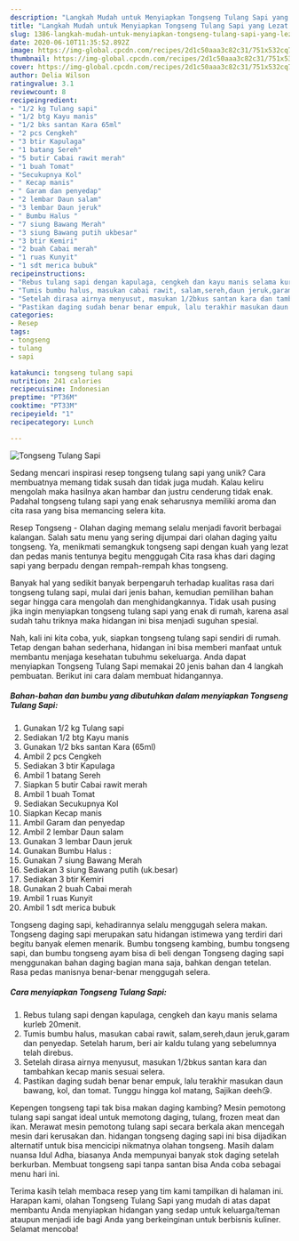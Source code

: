 ```yaml
---
description: "Langkah Mudah untuk Menyiapkan Tongseng Tulang Sapi yang Lezat Sekali"
title: "Langkah Mudah untuk Menyiapkan Tongseng Tulang Sapi yang Lezat Sekali"
slug: 1386-langkah-mudah-untuk-menyiapkan-tongseng-tulang-sapi-yang-lezat-sekali
date: 2020-06-10T11:35:52.892Z
image: https://img-global.cpcdn.com/recipes/2d1c50aaa3c82c31/751x532cq70/tongseng-tulang-sapi-foto-resep-utama.jpg
thumbnail: https://img-global.cpcdn.com/recipes/2d1c50aaa3c82c31/751x532cq70/tongseng-tulang-sapi-foto-resep-utama.jpg
cover: https://img-global.cpcdn.com/recipes/2d1c50aaa3c82c31/751x532cq70/tongseng-tulang-sapi-foto-resep-utama.jpg
author: Delia Wilson
ratingvalue: 3.1
reviewcount: 8
recipeingredient:
- "1/2 kg Tulang sapi"
- "1/2 btg Kayu manis"
- "1/2 bks santan Kara 65ml"
- "2 pcs Cengkeh"
- "3 btir Kapulaga"
- "1 batang Sereh"
- "5 butir Cabai rawit merah"
- "1 buah Tomat"
- "Secukupnya Kol"
- " Kecap manis"
- " Garam dan penyedap"
- "2 lembar Daun salam"
- "3 lembar Daun jeruk"
- " Bumbu Halus "
- "7 siung Bawang Merah"
- "3 siung Bawang putih ukbesar"
- "3 btir Kemiri"
- "2 buah Cabai merah"
- "1 ruas Kunyit"
- "1 sdt merica bubuk"
recipeinstructions:
- "Rebus tulang sapi dengan kapulaga, cengkeh dan kayu manis selama kurleb 20menit."
- "Tumis bumbu halus, masukan cabai rawit, salam,sereh,daun jeruk,garam dan penyedap. Setelah harum, beri air kaldu tulang yang sebelumnya telah direbus."
- "Setelah dirasa airnya menyusut, masukan 1/2bkus santan kara dan tambahkan kecap manis sesuai selera."
- "Pastikan daging sudah benar benar empuk, lalu terakhir masukan daun bawang, kol, dan tomat. Tunggu hingga kol matang, Sajikan deeh😘."
categories:
- Resep
tags:
- tongseng
- tulang
- sapi

katakunci: tongseng tulang sapi 
nutrition: 241 calories
recipecuisine: Indonesian
preptime: "PT36M"
cooktime: "PT33M"
recipeyield: "1"
recipecategory: Lunch

---
```



![Tongseng Tulang Sapi](https://img-global.cpcdn.com/recipes/2d1c50aaa3c82c31/751x532cq70/tongseng-tulang-sapi-foto-resep-utama.jpg)

Sedang mencari inspirasi resep tongseng tulang sapi yang unik? Cara membuatnya memang tidak susah dan tidak juga mudah. Kalau keliru mengolah maka hasilnya akan hambar dan justru cenderung tidak enak. Padahal tongseng tulang sapi yang enak seharusnya memiliki aroma dan cita rasa yang bisa memancing selera kita.

Resep Tongseng - Olahan daging memang selalu menjadi favorit berbagai kalangan. Salah satu menu yang sering dijumpai dari olahan daging yaitu tongseng. Ya, menikmati semangkuk tongseng sapi dengan kuah yang lezat dan pedas manis tentunya begitu menggugah Cita rasa khas dari daging sapi yang berpadu dengan rempah-rempah khas tongseng.

Banyak hal yang sedikit banyak berpengaruh terhadap kualitas rasa dari tongseng tulang sapi, mulai dari jenis bahan, kemudian pemilihan bahan segar hingga cara mengolah dan menghidangkannya. Tidak usah pusing jika ingin menyiapkan tongseng tulang sapi yang enak di rumah, karena asal sudah tahu triknya maka hidangan ini bisa menjadi suguhan spesial.


Nah, kali ini kita coba, yuk, siapkan tongseng tulang sapi sendiri di rumah. Tetap dengan bahan sederhana, hidangan ini bisa memberi manfaat untuk membantu menjaga kesehatan tubuhmu sekeluarga. Anda dapat menyiapkan Tongseng Tulang Sapi memakai 20 jenis bahan dan 4 langkah pembuatan. Berikut ini cara dalam membuat hidangannya.

<!--inarticleads1-->

##### Bahan-bahan dan bumbu yang dibutuhkan dalam menyiapkan Tongseng Tulang Sapi:

1. Gunakan 1/2 kg Tulang sapi
1. Sediakan 1/2 btg Kayu manis
1. Gunakan 1/2 bks santan Kara (65ml)
1. Ambil 2 pcs Cengkeh
1. Sediakan 3 btir Kapulaga
1. Ambil 1 batang Sereh
1. Siapkan 5 butir Cabai rawit merah
1. Ambil 1 buah Tomat
1. Sediakan Secukupnya Kol
1. Siapkan  Kecap manis
1. Ambil  Garam dan penyedap
1. Ambil 2 lembar Daun salam
1. Gunakan 3 lembar Daun jeruk
1. Gunakan  Bumbu Halus :
1. Gunakan 7 siung Bawang Merah
1. Sediakan 3 siung Bawang putih (uk.besar)
1. Sediakan 3 btir Kemiri
1. Gunakan 2 buah Cabai merah
1. Ambil 1 ruas Kunyit
1. Ambil 1 sdt merica bubuk


Tongseng daging sapi, kehadirannya selalu menggugah selera makan. Tongseng daging sapi merupakan satu hidangan istimewa yang terdiri dari begitu banyak elemen menarik. Bumbu tongseng kambing, bumbu tongseng sapi, dan bumbu tongseng ayam bisa di beli dengan Tongseng daging sapi menggunakan bahan daging bagian mana saja, bahkan dengan tetelan. Rasa pedas manisnya benar-benar menggugah selera. 

<!--inarticleads2-->

##### Cara menyiapkan Tongseng Tulang Sapi:

1. Rebus tulang sapi dengan kapulaga, cengkeh dan kayu manis selama kurleb 20menit.
1. Tumis bumbu halus, masukan cabai rawit, salam,sereh,daun jeruk,garam dan penyedap. Setelah harum, beri air kaldu tulang yang sebelumnya telah direbus.
1. Setelah dirasa airnya menyusut, masukan 1/2bkus santan kara dan tambahkan kecap manis sesuai selera.
1. Pastikan daging sudah benar benar empuk, lalu terakhir masukan daun bawang, kol, dan tomat. Tunggu hingga kol matang, Sajikan deeh😘.


Kepengen tongseng tapi tak bisa makan daging kambing? Mesin pemotong tulang sapi sangat ideal untuk memotong daging, tulang, frozen meat dan ikan. Merawat mesin pemotong tulang sapi secara berkala akan mencegah mesin dari kerusakan dan. hidangan tongseng daging sapi ini bisa dijadikan alternatif untuk bisa mencicipi nikmatnya olahan tongseng. Masih dalam nuansa Idul Adha, biasanya Anda mempunyai banyak stok daging setelah berkurban. Membuat tongseng sapi tanpa santan bisa Anda coba sebagai menu hari ini. 

Terima kasih telah membaca resep yang tim kami tampilkan di halaman ini. Harapan kami, olahan Tongseng Tulang Sapi yang mudah di atas dapat membantu Anda menyiapkan hidangan yang sedap untuk keluarga/teman ataupun menjadi ide bagi Anda yang berkeinginan untuk berbisnis kuliner. Selamat mencoba!
